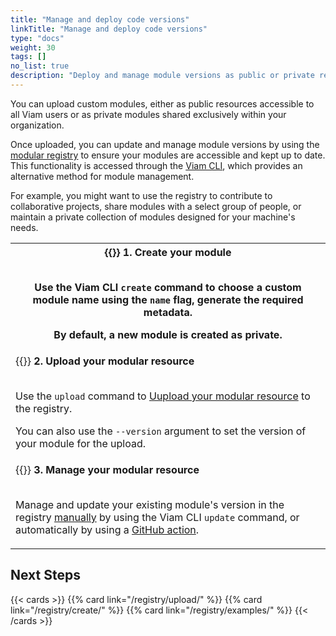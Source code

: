 ```yaml
---
title: "Manage and deploy code versions"
linkTitle: "Manage and deploy code versions"
type: "docs"
weight: 30
tags: []
no_list: true
description: "Deploy and manage module versions as public or private resources with the Viam CLI."
---
```


You can upload custom modules, either as public resources accessible to all Viam users or as private modules shared exclusively within your organization.

Once uploaded, you can update and manage module versions by using the [modular registry](https://app.viam.com/registry) to ensure your modules are accessible and kept up to date.
This functionality is accessed through the [Viam CLI](/fleet/cli/), which provides an alternative method for module management.

For example, you might want to use the registry to contribute to collaborative projects, share modules with a select group of people, or maintain a private collection of modules designed for your machine's needs.

<table>
    <tr>
        <th>{{<imgproc src="/use-cases/create-module-command.png" class="fill alignright" resize="300x" declaredimensions=true alt="Create module command">}}
            <b>1. Create your module</b>
            <br><br><p>Use the Viam CLI <code>create</code> command to choose a custom module name using the <code>name</code> flag, generate the required metadata.</p>
            <p>By default, a new module is created as private.<p>
            </p>
        </th>
    </tr>
    <tr>
        <td>{{<imgproc src="/use-cases/upload-module-command.png" class="fill alignright" resize="300x" declaredimensions=true alt="Upload module command">}}
        <b>2. Upload your modular resource</b>
            <br><br><p>Use the <code>upload</code> command to <a href="/upload/#upload-a-custom-module">Uupload your modular resource</a> to the registry.</p>
            <p>You can also use the <code>--version</code> argument to set the version of your module for the upload.</p>
        </td>
    </tr>
    <tr>
        <td>{{<imgproc src="/use-cases/update-module-command.png" class="fill alignright" resize="300x" declaredimensions=true alt="Update module command">}}
            <b>3. Manage your modular resource</b>
            <br><br><p>Manage and update your existing module's version in the registry <a href="/registry/upload/#update-an-existing-module-using-the-viam-cli">manually</a> by using the Viam CLI <code>update</code> command, or automatically by using a <a href="/registry/upload/#update-an-existing-module-using-a-github-action">GitHub action</a>.</p>
        </th>
    </tr>
</table>

## Next Steps

{{< cards >}}
{{% card link="/registry/upload/" %}}
{{% card link="/registry/create/" %}}
{{% card link="/registry/examples/" %}}
{{< /cards >}}
